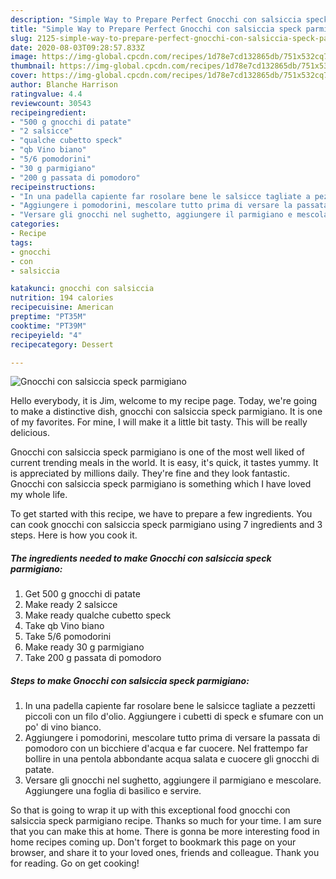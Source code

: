 ```yaml
---
description: "Simple Way to Prepare Perfect Gnocchi con salsiccia speck parmigiano"
title: "Simple Way to Prepare Perfect Gnocchi con salsiccia speck parmigiano"
slug: 2125-simple-way-to-prepare-perfect-gnocchi-con-salsiccia-speck-parmigiano
date: 2020-08-03T09:28:57.833Z
image: https://img-global.cpcdn.com/recipes/1d78e7cd132865db/751x532cq70/gnocchi-con-salsiccia-speck-parmigiano-recipe-main-photo.jpg
thumbnail: https://img-global.cpcdn.com/recipes/1d78e7cd132865db/751x532cq70/gnocchi-con-salsiccia-speck-parmigiano-recipe-main-photo.jpg
cover: https://img-global.cpcdn.com/recipes/1d78e7cd132865db/751x532cq70/gnocchi-con-salsiccia-speck-parmigiano-recipe-main-photo.jpg
author: Blanche Harrison
ratingvalue: 4.4
reviewcount: 30543
recipeingredient:
- "500 g gnocchi di patate"
- "2 salsicce"
- "qualche cubetto speck"
- "qb Vino biano"
- "5/6 pomodorini"
- "30 g parmigiano"
- "200 g passata di pomodoro"
recipeinstructions:
- "In una padella capiente far rosolare bene le salsicce tagliate a pezzetti piccoli con un filo d&#39;olio. Aggiungere i cubetti di speck e sfumare con un po&#39; di vino bianco."
- "Aggiungere i pomodorini, mescolare tutto prima di versare la passata di pomodoro con un bicchiere d&#39;acqua e far cuocere. Nel frattempo far bollire in una pentola abbondante acqua salata e cuocere gli gnocchi di patate."
- "Versare gli gnocchi nel sughetto, aggiungere il parmigiano e mescolare. Aggiungere una foglia di basilico e servire."
categories:
- Recipe
tags:
- gnocchi
- con
- salsiccia

katakunci: gnocchi con salsiccia 
nutrition: 194 calories
recipecuisine: American
preptime: "PT35M"
cooktime: "PT39M"
recipeyield: "4"
recipecategory: Dessert

---
```



![Gnocchi con salsiccia speck parmigiano](https://img-global.cpcdn.com/recipes/1d78e7cd132865db/751x532cq70/gnocchi-con-salsiccia-speck-parmigiano-recipe-main-photo.jpg)

Hello everybody, it is Jim, welcome to my recipe page. Today, we're going to make a distinctive dish, gnocchi con salsiccia speck parmigiano. It is one of my favorites. For mine, I will make it a little bit tasty. This will be really delicious.



Gnocchi con salsiccia speck parmigiano is one of the most well liked of current trending meals in the world. It is easy, it's quick, it tastes yummy. It is appreciated by millions daily. They're fine and they look fantastic. Gnocchi con salsiccia speck parmigiano is something which I have loved my whole life.


To get started with this recipe, we have to prepare a few ingredients. You can cook gnocchi con salsiccia speck parmigiano using 7 ingredients and 3 steps. Here is how you cook it.

<!--inarticleads1-->

##### The ingredients needed to make Gnocchi con salsiccia speck parmigiano:

1. Get 500 g gnocchi di patate
1. Make ready 2 salsicce
1. Make ready qualche cubetto speck
1. Take qb Vino biano
1. Take 5/6 pomodorini
1. Make ready 30 g parmigiano
1. Take 200 g passata di pomodoro




<!--inarticleads2-->

##### Steps to make Gnocchi con salsiccia speck parmigiano:

1. In una padella capiente far rosolare bene le salsicce tagliate a pezzetti piccoli con un filo d&#39;olio. Aggiungere i cubetti di speck e sfumare con un po&#39; di vino bianco.
1. Aggiungere i pomodorini, mescolare tutto prima di versare la passata di pomodoro con un bicchiere d&#39;acqua e far cuocere. Nel frattempo far bollire in una pentola abbondante acqua salata e cuocere gli gnocchi di patate.
1. Versare gli gnocchi nel sughetto, aggiungere il parmigiano e mescolare. Aggiungere una foglia di basilico e servire.




So that is going to wrap it up with this exceptional food gnocchi con salsiccia speck parmigiano recipe. Thanks so much for your time. I am sure that you can make this at home. There is gonna be more interesting food in home recipes coming up. Don't forget to bookmark this page on your browser, and share it to your loved ones, friends and colleague. Thank you for reading. Go on get cooking!

